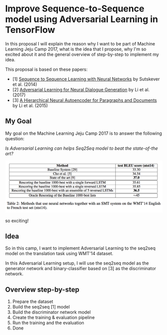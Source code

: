 # Improve Sequence-to-Sequence model using Adversarial Learning in TensorFlow

In this proposal I will explain the reason why I want to be part of 
Machine Learning Jeju Camp 2017, what is the idea that I propose, why I'm so
excited about it and the general overview of step-by-step to implement my 
idea.

This proposal is based on these papers:

* [1] [Sequence to Sequence Learning with Neural Networks](https://papers.nips.cc/paper/5346-sequence-to-sequence-learning-with-neural-networks.pdf) by Sutskever et al. (2014)
* [2] [Adversarial Learning for Neural Dialogue Generation](https://arxiv.org/pdf/1701.06547.pdf) by Li et al. (2017)
* [3] [A Hierarchical Neural Autoencoder for Paragraphs and Documents](https://arxiv.org/abs/1506.01057) by Li et al. (2015)


## My Goal
My goal on the Machine Learning Jeju Camp 2017 is to answer the following
question:

*Is Adversarial Learning can helps Seq2Seq model to beat the state-of-the art?*

![Benchmark Score](/benchmark-score.png)

so exciting!

## Idea
So in this camp, I want to implement Adversarial Learning to the
seq2seq model on the translation task using WMT'14 dataset. 

In this Adversarial Learning setup, I will use the seq2seq model as the 
generator network and binary-classifier based on [3] as the discriminator
network. 

## Overview step-by-step

1. Prepare the dataset
2. Build the seq2seq [1] model
3. Build the discriminator network model
4. Create the training & evaluation pipeline
5. Run the training and the evaluation
5. Done

